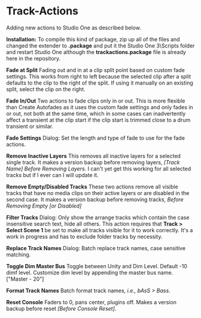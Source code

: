 # Track-Actions
Adding new actions to Studio One as described below.  

**Installation:** To compile this kind of package, zip up all of the files and changed the extender to **.package** and put it the Studio One 3\Scripts folder and restart Studio One although the  **trackactions.package** file is already here in the repository.

**Fade at Split** 
Fading out and in at a clip split point based on custom fade settings. This works from right to left because the selected clip after a split defaults to the clip to the right of the split. If using it manually on an existing split, select the clip on the right.

**Fade In/Out**
Two actions to fade clips only in or out. This is more flexible than Create Autofades as it uses the custom fade settings and only fades in or out, not both at the same time, which in some cases can inadvertently affect a transient at the clip start if the clip start is trimmed close to a drum transient or similar.

**Fade Settings**
Dialog: Set the length and type of fade to use for the fade actions.

**Remove Inactive Layers**
This removes all inactive layers for a selected single track. It makes a version backup before removing layers, *[Track Name] Before 
Removing Layers*. I can't yet get this working for all selected tracks but if I ever can I will update it.

**Remove Empty/Disabled Tracks**
These two actions remove all visible tracks that have no media clips on their active layers or are disabled in the second case. It makes a version backup before removing tracks, *Before Removing Empty [or Disabled]*

**Filter Tracks**
Dialog: Only show the arrange tracks which contain the case insensitive search text, hide all others. This action requires that **Track > Select Scene 1** be set to make all tracks visible for it to work correctly. It's a work in progress and has to exclude folder tracks by necessity.

**Replace Track Names** 
Dialog: Batch replace track names, case sensitive matching.

**Toggle Dim Master Bus** 
Toggle between Unity and Dim Level. Default -10 dimf level. Customize dim level by appending the master bus name. ["Master - 20"]

**Format Track Names** 
Batch format track names, *i.e., bAsS > Bass*.

**Reset Console**
Faders to 0, pans center, plugins off. Makes a version backup before reset *[Before Console Reset]*.
